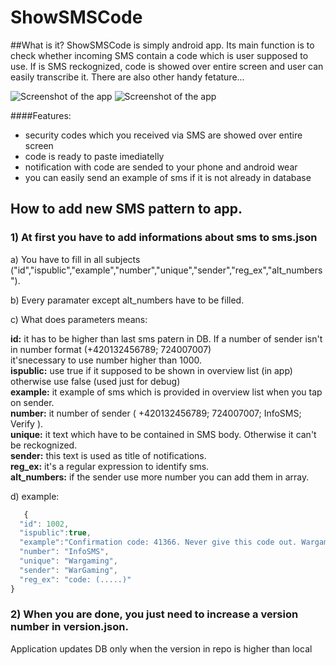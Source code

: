 # ShowSMSCode

 
##What is it?
ShowSMSCode is simply android app. Its main function is to check whether incoming SMS contain a code which is user supposed to use. If is SMS reckognized, code is showed over entire screen and user can easily transcribe it. There are also other handy fetature...

![Screenshot of the app](http://i.imgur.com/V5yGmxP.png?1)
![Screenshot of the app](http://i.imgur.com/nK6FZmG.png?1)

####Features:

- security codes which you received via SMS are showed over entire screen
- code is ready to paste imediatelly
- notification with code are sended to your phone and android wear 
- you can easily send an example of sms if it is not already in database


## How to add new SMS pattern to app.

### 1) At first you have to add informations about sms to sms.json 

  a) You have to fill in all subjects ("id","ispublic","example","number","unique","sender","reg_ex","alt_numbers").

  b) Every paramater except alt_numbers have to be filled.

  c) What does parameters means:

   **id:** 
   it has to be higher than last sms patern in DB. If a number of sender isn't in number format (+420132456789; 724007007) <br>             it'snecessary to use number higher than 1000.<br>
   **ispublic:**
    use true if it supposed to be shown in overview list (in app) otherwise use false (used just for debug)<br>
   **example:**
    it example of sms which is provided in overview list when you tap on sender.<br>
   **number:**
    it number of sender ( +420132456789; 724007007; InfoSMS; Verify ).    <br>
   **unique:**
    it text which have to be contained in SMS body. Otherwise it can't be reckognized.<br>
   **sender:**
    this text is used as title of notifications.<br>
   **reg_ex:**
    it's a regular expression to identify sms.<br>
   **alt_numbers:**
    if the sender use more number you can add them in array.

  d) example:
  ```javascript
     {
    "id": 1002,
    "ispublic":true,
    "example":"Confirmation code: 41366. Never give this code out. Wargaming.net",
    "number": "InfoSMS",
    "unique": "Wargaming",
    "sender": "WarGaming",
    "reg_ex": "code: (.....)"
  }
  ```


### 2) When you are done, you just need to increase a version number in version.json. 
  Application updates DB only when the version in repo is higher than local
